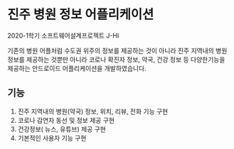 # 진주 병원 정보 어플리케이션
2020-1학기 소프트웨어설계프로젝트 J-HI

기존의 병원 어플처럼 수도권 위주의 정보를 제공하는 것이 아니라 진주 지역내의 병원 정보를 제공하는 것뿐만 아니라 코로나 확진자 정보, 약국, 건강 정보 등 다양한기능을 제공하는 안드로이드 어플리케이션을 개발하였습니다.
 
## 기능 
1. 진주 지역내의 병원(약국) 정보, 위치, 리뷰, 전화 기능 구현
2. 코로나 감연자 동선 및 정보 제공 구현
3. 건강정보( 뉴스, 유튜브) 제공 구현
4. 기본적인 사용자 기능 구현
